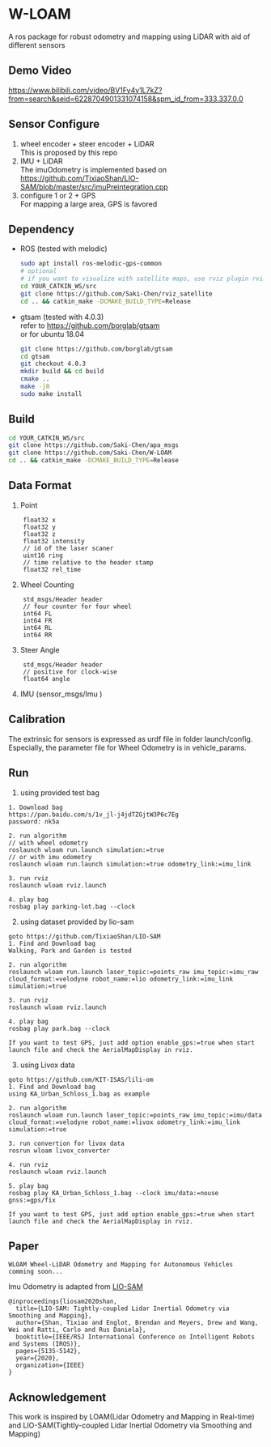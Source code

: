 # W-LOAM
A ros package for robust odometry and mapping using LiDAR with aid of different sensors

## Demo Video
https://www.bilibili.com/video/BV1Fy4y1L7kZ?from=search&seid=6228704901331074158&spm_id_from=333.337.0.0

## Sensor Configure
1. wheel encoder + steer encoder + LiDAR   
   This is proposed by this repo   
2. IMU + LiDAR   
   The imuOdometry is implemented based on  
    https://github.com/TixiaoShan/LIO-SAM/blob/master/src/imuPreintegration.cpp
3. configure 1 or 2 + GPS   
   For mapping a large area, GPS is favored    

## Dependency
* ROS (tested with melodic)   
  ```bash
  sudo apt install ros-melodic-gps-common
  # optional
  # if you want to visualize with satellite maps, use rviz plugin rviz_satellite
  cd YOUR_CATKIN_WS/src
  git clone https://github.com/Saki-Chen/rviz_satellite
  cd .. && catkin_make -DCMAKE_BUILD_TYPE=Release
  ```
* gtsam (tested with 4.0.3)   
  refer to https://github.com/borglab/gtsam   
  or for ubuntu 18.04
  ```bash
  git clone https://github.com/borglab/gtsam
  cd gtsam
  git checkout 4.0.3
  mkdir build && cd build
  cmake ..
  make -j8
  sudo make install
  ```
## Build
```bash
cd YOUR_CATKIN_WS/src
git clone https://github.com/Saki-Chen/apa_msgs
git clone https://github.com/Saki-Chen/W-LOAM
cd .. && catkin_make -DCMAKE_BUILD_TYPE=Release
```
## Data Format
1. Point
``` 
    float32 x   
    float32 y      
    float32 z    
    float32 intensity
    // id of the laser scaner
    uint16 ring
    // time relative to the header stamp  
    float32 rel_time    
```
2. Wheel Counting
```
    std_msgs/Header header
    // four counter for four wheel
    int64 FL
    int64 FR
    int64 RL
    int64 RR
```

3. Steer Angle
```
    std_msgs/Header header
    // positive for clock-wise
    float64 angle
```

4. IMU (sensor_msgs/Imu )

## Calibration
The extrinsic for sensors is expressed as urdf file in folder launch/config.    
Especially, the parameter file for Wheel Odometry is in vehicle_params. 
## Run
1. using provided test bag
```
1. Download bag
https://pan.baidu.com/s/1v_jl-j4jdTZGjtW3P6c7Eg   
password: nk5a

2. run algorithm
// with wheel odometry
roslaunch wloam run.launch simulation:=true
// or with imu odometry
roslaunch wloam run.launch simulation:=true odometry_link:=imu_link

3. run rviz
roslaunch wloam rviz.launch

4. play bag
rosbag play parking-lot.bag --clock
```
2. using dataset provided by lio-sam
```
goto https://github.com/TixiaoShan/LIO-SAM
1. Find and Download bag
Walking, Park and Garden is tested

2. run algorithm
roslaunch wloam run.launch laser_topic:=points_raw imu_topic:=imu_raw cloud_format:=velodyne robot_name:=lio odometry_link:=imu_link simulation:=true

3. run rviz
roslaunch wloam rviz.launch

4. play bag
rosbag play park.bag --clock

If you want to test GPS, just add option enable_gps:=true when start launch file and check the AerialMapDisplay in rviz.
```

3. using Livox data
```
goto https://github.com/KIT-ISAS/lili-om
1. Find and Download bag
using KA_Urban_Schloss_1.bag as example

2. run algorithm
roslaunch wloam run.launch laser_topic:=points_raw imu_topic:=imu/data cloud_format:=velodyne robot_name:=livox odometry_link:=imu_link simulation:=true

3. run convertion for livox data
rosrun wloam livox_converter

4. run rviz
roslaunch wloam rviz.launch

5. play bag
rosbag play KA_Urban_Schloss_1.bag --clock imu/data:=nouse gnss:=gps/fix

If you want to test GPS, just add option enable_gps:=true when start launch file and check the AerialMapDisplay in rviz.
```

## Paper
```
WLOAM Wheel-LiDAR Odometry and Mapping for Autonomous Vehicles
comming soon...
```

Imu Odometry is adapted from [LIO-SAM](https://github.com/TixiaoShan/LIO-SAM)
```
@inproceedings{liosam2020shan,
  title={LIO-SAM: Tightly-coupled Lidar Inertial Odometry via Smoothing and Mapping},
  author={Shan, Tixiao and Englot, Brendan and Meyers, Drew and Wang, Wei and Ratti, Carlo and Rus Daniela},
  booktitle={IEEE/RSJ International Conference on Intelligent Robots and Systems (IROS)},
  pages={5135-5142},
  year={2020},
  organization={IEEE}
}
```
## Acknowledgement
This work is inspired by LOAM(Lidar Odometry and Mapping in Real-time) and LIO-SAM(Tightly-coupled Lidar Inertial Odometry via Smoothing and Mapping)
